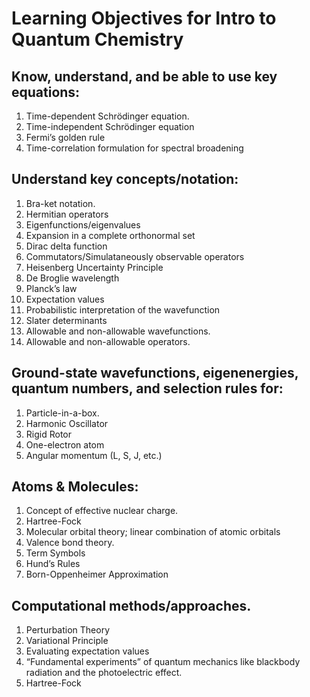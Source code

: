 # Learning Objectives for Intro to Quantum Chemistry
## Know, understand, and be able to use key equations:
1. Time-dependent Schrödinger equation.
2. Time-independent Schrödinger equation
3. Fermi’s golden rule
4. Time-correlation formulation for spectral broadening

## Understand key concepts/notation:
1. Bra-ket notation.
2. Hermitian operators
3. Eigenfunctions/eigenvalues
4. Expansion in a complete orthonormal set
5. Dirac delta function
6. Commutators/Simulataneously observable operators
7. Heisenberg Uncertainty Principle
8. De Broglie wavelength
9. Planck’s law
10. Expectation values
11. Probabilistic interpretation of the wavefunction
12. Slater determinants
13. Allowable and non-allowable wavefunctions.
14. Allowable and non-allowable operators.

## Ground-state wavefunctions, eigenenergies, quantum numbers, and selection rules for:
1. Particle-in-a-box.
2. Harmonic Oscillator
3. Rigid Rotor
4. One-electron atom
5. Angular momentum (L, S, J, etc.)

## Atoms & Molecules:
1. Concept of effective nuclear charge.
2. Hartree-Fock
3. Molecular orbital theory; linear combination of atomic orbitals
4. Valence bond theory.
5. Term Symbols
6. Hund’s Rules
7. Born-Oppenheimer Approximation

## Computational methods/approaches.
1. Perturbation Theory
2. Variational Principle
3. Evaluating expectation values
4. “Fundamental experiments” of quantum mechanics like blackbody radiation and the
photoelectric effect.
5. Hartree-Fock